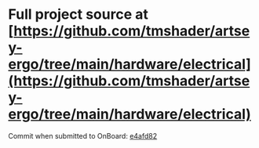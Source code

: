 # Full project source at [https://github.com/tmshader/artsey-ergo/tree/main/hardware/electrical](https://github.com/tmshader/artsey-ergo/tree/main/hardware/electrical)

Commit when submitted to OnBoard: [e4afd82](https://github.com/tmshader/artsey-ergo/tree/e4afd828c540f206c743e01cdb2c82517d001232/hardware/electrical)